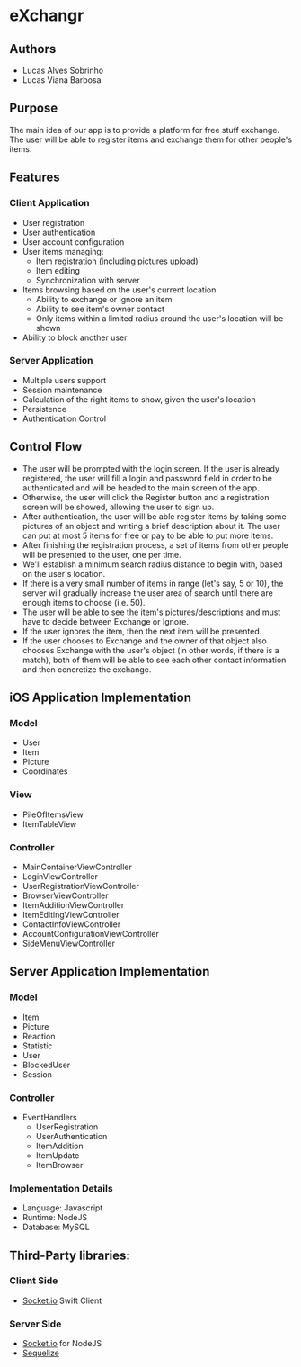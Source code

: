 # eXchangr

## Authors

* Lucas Alves Sobrinho
* Lucas Viana Barbosa

## Purpose
The main idea of our app is to provide a platform for free stuff exchange. The
user will be able to register items and exchange them for other people's items.

## Features
### Client Application
* User registration
* User authentication
* User account configuration
* User items managing:
	* Item registration (including pictures upload)
	* Item editing
	* Synchronization with server
* Items browsing based on the user's current location
	* Ability to exchange or ignore an item
	* Ability to see item's owner contact
	* Only items within a limited radius around the user's location will be
	  shown
* Ability to block another user


### Server Application
* Multiple users support
* Session maintenance
* Calculation of the right items to show, given the user's location
* Persistence
* Authentication Control

## Control Flow
* The user will be prompted with the login screen. If the user is already
  registered, the user will fill a login and password field in order to be
  authenticated and will be headed to the main screen of the app.
* Otherwise, the user will click the Register button and a registration screen
  will be showed, allowing the user to sign up.
* After authentication, the user will be able register items by taking some
  pictures of an object and writing a brief description about it. The user can
  put at most 5 items for free or pay to be able to put more items.
* After finishing the registration process, a set of items from other people
  will be presented to the user, one per time.
* We'll establish a minimum search radius distance to begin with, based on the
  user's location.
* If there is a very small number of items in range (let's say, 5 or 10), the
  server will gradually increase the user area of search until there are enough
  items to choose (i.e. 50).
* The user will be able to see the item's pictures/descriptions and must have
  to decide between Exchange or Ignore.
* If the user ignores the item, then the next item will be presented.
* If the user chooses to Exchange and the owner of that object also chooses
  Exchange with the user's object (in other words, if there is a match),
  both of them will be able to see each other contact information and then
  concretize the exchange.

## iOS Application Implementation

### Model

* User
* Item
* Picture
* Coordinates

### View

* PileOfItemsView
* ItemTableView

### Controller

* MainContainerViewController
* LoginViewController
* UserRegistrationViewController
* BrowserViewController
* ItemAdditionViewController
* ItemEditingViewController
* ContactInfoViewController
* AccountConfigurationViewController
* SideMenuViewController

## Server Application Implementation

### Model

* Item
* Picture
* Reaction
* Statistic
* User
* BlockedUser
* Session

### Controller

* EventHandlers
	* UserRegistration
	* UserAuthentication
	* ItemAddition
	* ItemUpdate
	* ItemBrowser

### Implementation Details

* Language: Javascript
* Runtime: NodeJS
* Database: MySQL

## Third-Party libraries:

### Client Side
* [Socket.io](https://github.com/socketio/socket.io-client-swift) Swift Client

### Server Side
* [Socket.io](https://github.com/socketio/socket.io) for NodeJS
* [Sequelize](https://github.com/sequelize/sequelize)
